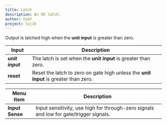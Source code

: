 ```yaml
---
title: Latch
description: An SR latch.
author: tomf
project: lojik
---
```


<md-img src="lojik/latch.png" alt=""></md-img>

Output is latched high when the **unit input** is greater than zero.

| Input            | Description                                                                          |
| ---------------- | ------------------------------------------------------------------------------------ |
| **_unit input_** | The latch is set when the **unit input** is greater than zero.                       |
| **reset**        | Reset the latch to zero on gate high unless the **unit input** is greater than zero. |

| Menu Item        | Description                        |
| ---------------- | ---------------------------------- |
| **Input Sense** | Input sensitivity, use high for through-zero signals and low for gate/trigger signals. |